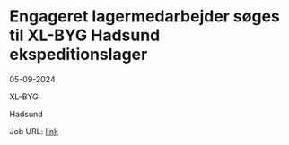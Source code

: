 # Engageret lagermedarbejder søges til XL-BYG Hadsund ekspeditionslager
05-09-2024

XL-BYG

Hadsund

Job URL: [link](https://app.elvium.com/da/positions/27571/job_posting?referer_host=www.jobindex.dk)


